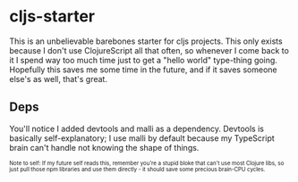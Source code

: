 # cljs-starter

This is an unbelievable barebones starter for cljs projects.
This only exists because I don't use ClojureScript all that often, so whenever I come back to it I spend way too much time just to get a "hello world" type-thing going.
Hopefully this saves me some time in the future, and if it saves someone else's as well, that's great.

## Deps

You'll notice I added devtools and malli as a dependency. Devtools is basically self-explanatory; I use malli by default because my TypeScript brain can't handle not knowing the shape of things.

<sub><sup>
Note to self:
If my future self reads this, remember you're a stupid bloke that can't use most Clojure libs, so just pull those npm libraries and use them directly - it should save some precious brain-CPU cycles.
</sup></sub>
